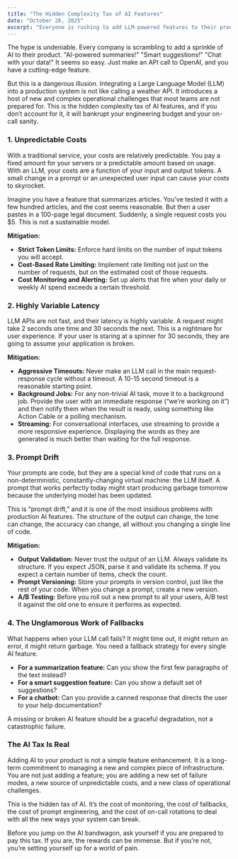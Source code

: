 ```yaml
---
title: "The Hidden Complexity Tax of AI Features"
date: "October 26, 2025"
excerpt: "Everyone is rushing to add LLM-powered features to their products. But nobody is talking about the unglamorous operational overhead: cost unpredictability, latency variance, prompt drift, and the challenges of making AI features truly production-ready. This is the hidden complexity tax of AI."
---
```


The hype is undeniable. Every company is scrambling to add a sprinkle of AI to their product. "AI-powered summaries!" "Smart suggestions!" "Chat with your data!" It seems so easy. Just make an API call to OpenAI, and you have a cutting-edge feature. 

But this is a dangerous illusion. Integrating a Large Language Model (LLM) into a production system is not like calling a weather API. It introduces a host of new and complex operational challenges that most teams are not prepared for. This is the hidden complexity tax of AI features, and if you don’t account for it, it will bankrupt your engineering budget and your on-call sanity.

### 1. Unpredictable Costs

With a traditional service, your costs are relatively predictable. You pay a fixed amount for your servers or a predictable amount based on usage. With an LLM, your costs are a function of your input and output tokens. A small change in a prompt or an unexpected user input can cause your costs to skyrocket.

Imagine you have a feature that summarizes articles. You’ve tested it with a few hundred articles, and the cost seems reasonable. But then a user pastes in a 100-page legal document. Suddenly, a single request costs you $5. This is not a sustainable model.

**Mitigation:**
*   **Strict Token Limits:** Enforce hard limits on the number of input tokens you will accept.
*   **Cost-Based Rate Limiting:** Implement rate limiting not just on the number of requests, but on the estimated cost of those requests.
*   **Cost Monitoring and Alerting:** Set up alerts that fire when your daily or weekly AI spend exceeds a certain threshold.

### 2. Highly Variable Latency

LLM APIs are not fast, and their latency is highly variable. A request might take 2 seconds one time and 30 seconds the next. This is a nightmare for user experience. If your user is staring at a spinner for 30 seconds, they are going to assume your application is broken.

**Mitigation:**
*   **Aggressive Timeouts:** Never make an LLM call in the main request-response cycle without a timeout. A 10-15 second timeout is a reasonable starting point.
*   **Background Jobs:** For any non-trivial AI task, move it to a background job. Provide the user with an immediate response (“we’re working on it”) and then notify them when the result is ready, using something like Action Cable or a polling mechanism.
*   **Streaming:** For conversational interfaces, use streaming to provide a more responsive experience. Displaying the words as they are generated is much better than waiting for the full response.

### 3. Prompt Drift

Your prompts are code, but they are a special kind of code that runs on a non-deterministic, constantly-changing virtual machine: the LLM itself. A prompt that works perfectly today might start producing garbage tomorrow because the underlying model has been updated.

This is “prompt drift,” and it is one of the most insidious problems with production AI features. The structure of the output can change, the tone can change, the accuracy can change, all without you changing a single line of code.

**Mitigation:**
*   **Output Validation:** Never trust the output of an LLM. Always validate its structure. If you expect JSON, parse it and validate its schema. If you expect a certain number of items, check the count.
*   **Prompt Versioning:** Store your prompts in version control, just like the rest of your code. When you change a prompt, create a new version.
*   **A/B Testing:** Before you roll out a new prompt to all your users, A/B test it against the old one to ensure it performs as expected.

### 4. The Unglamorous Work of Fallbacks

What happens when your LLM call fails? It might time out, it might return an error, it might return garbage. You need a fallback strategy for every single AI feature.

*   **For a summarization feature:** Can you show the first few paragraphs of the text instead?
*   **For a smart suggestion feature:** Can you show a default set of suggestions?
*   **For a chatbot:** Can you provide a canned response that directs the user to your help documentation?

A missing or broken AI feature should be a graceful degradation, not a catastrophic failure.

### The AI Tax Is Real

Adding AI to your product is not a simple feature enhancement. It is a long-term commitment to managing a new and complex piece of infrastructure. You are not just adding a feature; you are adding a new set of failure modes, a new source of unpredictable costs, and a new class of operational challenges.

This is the hidden tax of AI. It’s the cost of monitoring, the cost of fallbacks, the cost of prompt engineering, and the cost of on-call rotations to deal with all the new ways your system can break.

Before you jump on the AI bandwagon, ask yourself if you are prepared to pay this tax. If you are, the rewards can be immense. But if you’re not, you’re setting yourself up for a world of pain.
